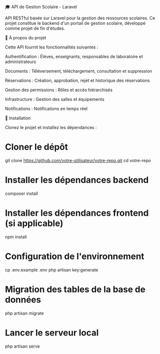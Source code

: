 🎓 API de Gestion Scolaire - Laravel

API RESTful basée sur Laravel pour la gestion des ressources scolaires. Ce projet constitue le backend d'un portail de gestion scolaire, développé comme projet de fin d'études.

📝 À propos du projet

Cette API fournit les fonctionnalités suivantes :

Authentification : Élèves, enseignants, responsables de laboratoire et administrateurs

Documents : Téléversement, téléchargement, consultation et suppression

Réservations : Création, approbation, rejet et historique des réservations

Gestion des permissions : Rôles et accès hiérarchisés

Infrastructure : Gestion des salles et équipements

Notifications : Notifications en temps réel

🚀 Installation

Clonez le projet et installez les dépendances :

# Cloner le dépôt

git clone https://github.com/votre-utilisateur/votre-repo.git
cd votre-repo

# Installer les dépendances backend

composer install

# Installer les dépendances frontend (si applicable)

npm install

# Configuration de l'environnement

cp .env.example .env
php artisan key:generate

# Migration des tables de la base de données

php artisan migrate

# Lancer le serveur local

php artisan serve
